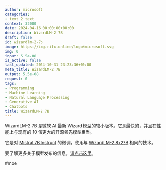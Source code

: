```yaml
---
author: microsoft
categories:
- text 2 text
context: 32000
date: 2024-04-16 00:00:00+00:00
description: WizardLM-2 7B
draft: false
id: wizardlm-2-7b
image: https://img.rifx.online/logo/microsoft.svg
img: 0
input: 5.5e-08
is_active: false
last_updated: 2024-10-31 23:23:36+00:00
meta_title: WizardLM-2 7B
output: 5.5e-08
request: 0
tags:
- Programming
- Machine Learning
- Natural Language Processing
- Generative AI
- Chatbots
title: WizardLM-2 7B
---
```







WizardLM-2 7B 是微软 AI 最新 Wizard 模型的较小版本。它是最快的，并且在性能上与现有的 10 倍更大的开源领先模型相当。

它是对 [Mistral 7B Instruct](/mistralai/mistral-7b-instruct) 的微调，使用与 [WizardLM-2 8x22B](/microsoft/wizardlm-2-8x22b) 相同的技术。

要了解更多关于模型发布的信息，[请点击这里](https://wizardlm.github.io/WizardLM2/)。

#moe

